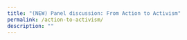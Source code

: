 ```yaml
---
title: "(NEW) Panel discussion: From Action to Activism"
permalink: /action-to-activism/
description: ""
---
```

